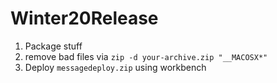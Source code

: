 # Winter20Release

1) Package stuff
2) remove bad files via `zip -d your-archive.zip "__MACOSX*"`
3) Deploy `messagedeploy.zip` using workbench